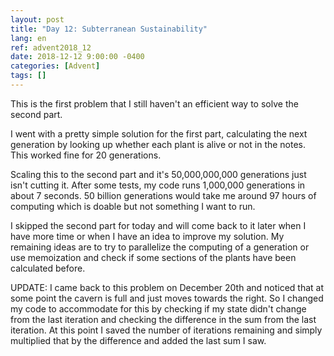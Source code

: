 ```yaml
---
layout: post
title: "Day 12: Subterranean Sustainability"
lang: en
ref: advent2018_12
date: 2018-12-12 9:00:00 -0400
categories: [Advent]
tags: []
---
```

This is the first problem that I still haven't an efficient way to solve the second part.

I went with a pretty simple solution for the first part, calculating the next generation by looking up whether each plant is alive or not in the notes. This worked fine for 20 generations.

Scaling this to the second part and it's 50,000,000,000 generations just isn't cutting it. After some tests, my code runs 1,000,000 generations in about 7 seconds. 50 billion generations would take me around 97 hours of computing which is doable but not something I want to run.

I skipped the second part for today and will come back to it later when I have more time or when I have an idea to improve my solution. My remaining ideas are to try to parallelize the computing of a generation or use memoization and check if some sections of the plants have been calculated before.

UPDATE: I came back to this problem on December 20th and noticed that at some point the cavern is full and just moves towards the right. So I changed my code to accommodate for this by checking if my state didn't change from the last iteration and checking the difference in the sum from the last iteration. At this point I saved the number of iterations remaining and simply multiplied that by the difference and added the last sum I saw.